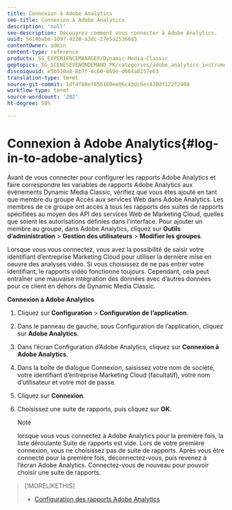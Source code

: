 ```yaml
---
title: Connexion à Adobe Analytics
seo-title: Connexion à Adobe Analytics
description: 'null'
seo-description: Découvrez comment vous connecter à Adobe Analytics.
uuid: 5614babe-1097-4228-a3dc-27e5a25366d5
contentOwner: admin
content-type: reference
products: SG_EXPERIENCEMANAGER/Dynamic-Media-Classic
geptopics: SG_SCENESEVENONDEMAND_PK/categories/adobe_analytics_instrumentation_kit
discoiquuid: e5b510a8-8b7f-4c60-869e-d664a8157e63
translation-type: tm+mt
source-git-commit: 1df4f88ef856160ee06c43dc6ec430df122f2408
workflow-type: tm+mt
source-wordcount: '282'
ht-degree: 58%

---
```



# Connexion à Adobe Analytics{#log-in-to-adobe-analytics}

Avant de vous connecter pour configurer les rapports Adobe Analytics et faire correspondre les variables de rapports Adobe Analytics aux événements Dynamic Media Classic, vérifiez que vous êtes ajouté en tant que membre du groupe Accès aux services Web dans Adobe Analytics. Les membres de ce groupe ont accès à tous les rapports des suites de rapports spécifiées au moyen des API des services Web de Marketing Cloud, quelles que soient les autorisations définies dans l’interface. Pour ajouter un membre au groupe, dans Adobe Analytics, cliquez sur **Outils d’administration** > **Gestion des utilisateurs** > **Modifier les groupes**.

Lorsque vous vous connectez, vous avez la possibilité de saisir votre identifiant d’entreprise Marketing Cloud pour utiliser la dernière mise en oeuvre des analyses vidéo. Si vous choisissez de ne pas entrer votre identifiant, le rapports vidéo fonctionne toujours. Cependant, cela peut entraîner une mauvaise intégration des données avec d’autres données pour ce client en dehors de Dynamic Media Classic.

**Connexion à Adobe Analytics**

1. Cliquez sur **Configuration** > **Configuration de l’application**.
1. Dans le panneau de gauche, sous Configuration de l’application, cliquez sur **Adobe Analytics**.
1. Dans l’écran Configuration d’Adobe Analytics, cliquez sur **Connexion à Adobe Analytics**.
1. Dans la boîte de dialogue Connexion, saisissez votre nom de société, votre identifiant d’entreprise Marketing Cloud (facultatif), votre nom d’utilisateur et votre mot de passe.
1. Cliquez sur **Connexion**.
1. Choisissez une suite de rapports, puis cliquez sur **OK**.

   >[!NOTE]
   >
   >lorsque vous vous connectez à Adobe Analytics pour la première fois, la liste déroulante Suite de rapports est vide. Lors de votre première connexion, vous ne choisissez pas de suite de rapports. Après vous être connecté pour la première fois, déconnectez-vous, puis revenez à l’écran Adobe Analytics. Connectez-vous de nouveau pour pouvoir choisir une suite de rapports.

>[!MORELIKETHIS]
>
>* [Configuration des rapports Adobe Analytics](configuring-analytics-reports.md#configuring_adobe_analytics_reports)

